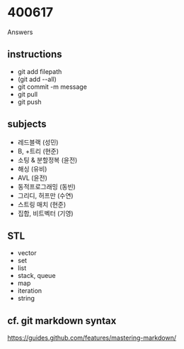 # 400617
Answers

## instructions
* git add	filepath 
* (git add --all)
* git commit -m message
* git pull
* git push

## subjects

- 레드블랙 (성민)
- B, +트리 (현준)
- 소팅 & 분할정복 (윤전)
- 해싱 (유비)
- AVL (윤전)
- 동적프로그래밍 (동빈)
- 그리디, 허프만 (수연)
- 스트링 매치 (현준)
- 집합, 비트벡터 (기영)

## STL

- vector
- set
- list
- stack, queue
- map
- iteration
- string

## cf. git markdown syntax
https://guides.github.com/features/mastering-markdown/
